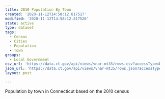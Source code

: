 ```yaml
---
title: 2010 Population By Town
created: '2020-11-12T14:58:12.817517'
modified: '2020-11-12T14:58:12.817526'
state: active
type: dataset
tags:
  - Census
  - Cities
  - Population
  - Town
groups:
  - Local Government
csv_url: 'https://data.ct.gov/api/views/vnar-mt35/rows.csv?accessType=DOWNLOAD'
json_url: 'https://data.ct.gov/api/views/vnar-mt35/rows.json?accessType=DOWNLOAD'
layout: post

---
```

Population by town in Connecticut based on the 2010 census

